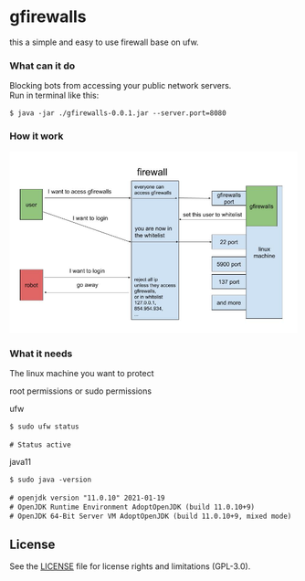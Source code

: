 # gfirewalls
this a simple and easy to use firewall base on ufw.  

### What can it do
Blocking bots from accessing your public network servers.  
Run in terminal like this:
```shell
$ java -jar ./gfirewalls-0.0.1.jar --server.port=8080
```
### How it work
![how gfirewalls work pic](./introduction/how_gfirewalls_work.jpg)

### What it needs
The linux machine you want to protect  

root permissions or sudo permissions  

ufw  
```shell
$ sudo ufw status

# Status active
```
java11  
```shell
$ sudo java -version

# openjdk version "11.0.10" 2021-01-19
# OpenJDK Runtime Environment AdoptOpenJDK (build 11.0.10+9)
# OpenJDK 64-Bit Server VM AdoptOpenJDK (build 11.0.10+9, mixed mode)
```
## License

See the [LICENSE](LICENSE.md) file for license rights and limitations (GPL-3.0).